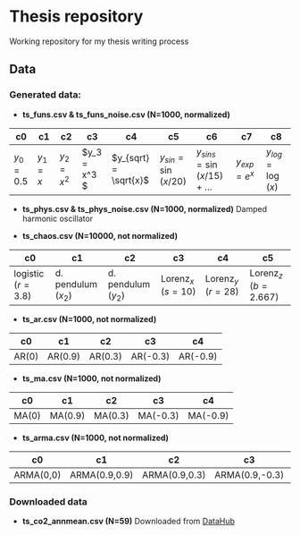 # Thesis repository
Working repository for my thesis writing process

## Data

### Generated data:
- **ts_funs.csv & ts_funs_noise.csv (N=1000, normalized)**

| c0 | c1 | c2 | c3 | c4 | c5 | c6 | c7 | c8 |
| --- | --- | --- | --- | --- | --- | --- | --- | --- |
| $y_0 = 0.5$  | $y_1 = x$  | $y_2 = x^2$ | $y_3 = x^3 $ | $y_{sqrt} = \sqrt{x}$ | $y_{sin} = \sin (x/20)$ | $y_{sins} = \sin (x/15) + \ldots$ | $y_{exp} = e^x$ | $y_{log} = \log (x)$ |

- **ts_phys.csv & ts_phys_noise.csv (N=1000, normalized)**
Damped harmonic oscillator

- **ts_chaos.csv (N=10000, not normalized)**

| c0 | c1 | c2 | c3 | c4 | c5 |
| --- | --- | --- | --- | --- | --- |
| logistic ($r=3.8$) | d. pendulum ($x_2$) | d. pendulum ($y_2$) | Lorenz$_x$ ($s=10$) | Lorenz$_y$ ($r=28$) | Lorenz$_z$ ($b=2.667$) |

- **ts_ar.csv (N=1000, not normalized)**

| c0 | c1 | c2 | c3 | c4 |
| --- | --- | --- | --- | --- |
| AR(0) | AR(0.9) | AR(0.3) | AR(-0.3) | AR(-0.9) |

- **ts_ma.csv (N=1000, not normalized)**

| c0 | c1 | c2 | c3 | c4 |
| --- | --- | --- | --- | --- |
| MA(0) | MA(0.9) | MA(0.3) | MA(-0.3) | MA(-0.9) |

- **ts_arma.csv (N=1000, not normalized)**

| c0 | c1 | c2 | c3 | c4 | c5 | c6 | c7 | c8 | c9 | c10 | c11 | c12 | c13 | c14 | c15 | c16 |
| --- | --- | --- | --- | --- | --- | --- | --- | --- | --- | --- | --- | --- | --- | --- | --- | --- |
| ARMA(0,0) | ARMA(0.9,0.9) | ARMA(0.9,0.3) | ARMA(0.9,-0.3) | ARMA(0.9,-0.9) | ARMA(0.3,0.9) | ARMA(0.3,0.3) | ARMA(0.3,-0.3) | ARMA(0.3,-0.9) | ARMA(-0.3,0.9) | ARMA(-0.3,0.3) | ARMA(-0.3,-0.3) | ARMA(-0.3,-0.9) | ARMA(-0.9,0.9) | ARMA(-0.9,0.3) | ARMA(-0.9,-0.3) | ARMA(-0.9,-0.9) |


### Downloaded data
- **ts_co2_annmean.csv (N=59)**
Downloaded from [DataHub](https://datahub.io/core/co2-ppm)
